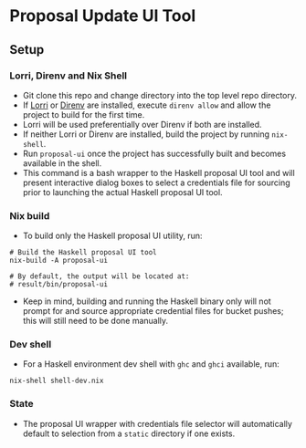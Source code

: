# Proposal Update UI Tool

## Setup

### Lorri, Direnv and Nix Shell
* Git clone this repo and change directory into the top level repo directory.
* If [Lorri](https://github.com/target/lorri) or [Direnv](https://direnv.net/) are installed, execute `direnv allow` and allow the project to build for the first time.
* Lorri will be used preferentially over Direnv if both are installed.
* If neither Lorri or Direnv are installed, build the project by running `nix-shell`.
* Run `proposal-ui` once the project has successfully built and becomes available in the shell.
* This command is a bash wrapper to the Haskell proposal UI tool and will present interactive dialog boxes to select a credentials file for sourcing prior to launching the actual Haskell proposal UI tool.

### Nix build
* To build only the Haskell proposal UI utility, run:
```
# Build the Haskell proposal UI tool
nix-build -A proposal-ui

# By default, the output will be located at:
# result/bin/proposal-ui
```
* Keep in mind, building and running the Haskell binary only will not prompt for and source appropriate credential files for bucket pushes; this will still need to be done manually.

### Dev shell
* For a Haskell environment dev shell with `ghc` and `ghci` available, run:
```
nix-shell shell-dev.nix
```
### State
* The proposal UI wrapper with credentials file selector will automatically default to selection from a `static` directory if one exists.
